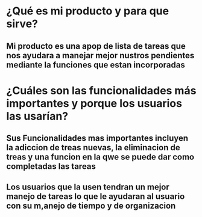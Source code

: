 # ¿Qué es mi producto y para que sirve?

## Mi producto es una apop de lista de tareas que nos ayudara a manejar mejor nustros pendientes mediante la funciones que estan incorporadas

# ¿Cuáles son las funcionalidades más importantes y porque los usuarios las usarían?

## Sus Funcionalidades mas importantes incluyen la adiccion de treas nuevas, la eliminacion de treas y una funcion en la qwe se puede dar como completadas las tareas

## Los usuarios que la usen tendran un mejor manejo de tareas lo que le ayudaran al usuario con su m,anejo de tiempo y de organizacion 